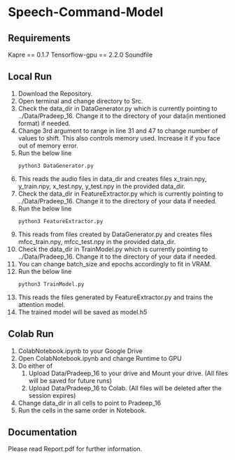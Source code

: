 # Speech-Command-Model

## Requirements
Kapre == 0.1.7
Tensorflow-gpu == 2.2.0
Soundfile

## Local Run
1.  Download the Repository.
2.  Open terminal and change directory to Src.
3.  Check the data_dir in DataGenerator.py which is currently pointing to ../Data/Pradeep_16.
    Change it to the directory of your data(in mentioned format) if needed.
4.  Change 3rd argument to range in line 31 and 47 to change number of values to shift.
    This also controls memory used. Increase it if you face out of memory error.
5.  Run the below line
    ```
    python3 DataGenerator.py
    ```
6.  This reads the audio files in data_dir and creates files x_train.npy, y_train.npy, x_test.npy, y_test.npy in the provided data_dir.
7.  Check the data_dir in FeatureExtractor.py which is currently pointing to ../Data/Pradeep_16.
    Change it to the directory of your data if needed.
8.  Run the below line
    ```
    python3 FeatureExtractor.py
    ```
9.  This reads from files created by DataGenerator.py and creates files mfcc_train.npy, mfcc_test.npy in the provided data_dir.
10. Check the data_dir in TrainModel.py which is currently pointing to ../Data/Pradeep_16.
    Change it to the directory of your data if needed.
11. You can change batch_size and epochs accordingly to fit in VRAM.
12. Run the below line
    ```
    python3 TrainModel.py
    ```
13. This reads the files generated by FeatureExtractor.py and trains the attention model.
14. The trained model will be saved as model.h5

## Colab Run
1.  ColabNotebook.ipynb to your Google Drive
2.  Open ColabNotebook.ipynb and change Runtime to GPU
3.  Do either of 
    1.  Upload Data/Pradeep_16 to your drive and Mount your drive. (All files will be saved for future runs)
    2.  Upload Data/Pradeep_16 to Colab. (All files will be deleted after the session expires)
4.  Change data_dir in all cells to point to Pradeep_16
5.  Run the cells in the same order in Notebook.

## Documentation
Please read Report.pdf for further information.

